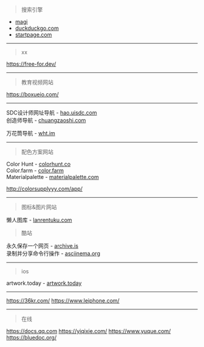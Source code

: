 > 搜索引擎

* [magi](https://magi.com/)
* [duckduckgo.com](https://duckduckgo.com/)
* [startpage.com](https://www.startpage.com/)

---

> xx

https://free-for.dev/

---

> 教育视频网站

https://boxueio.com/

---

SDC设计师网址导航 - [hao.uisdc.com](https://hao.uisdc.com/)  
创造师导航 - [chuangzaoshi.com](http://chuangzaoshi.com/)  


万花筒导航 - [wht.im](https://wht.im/)

---

> 配色方案网站

Color Hunt - [colorhunt.co](http://www.colorhunt.co/)  
Color.farm - [color.farm](http://color.farm/)  
Materialpalette - [materialpalette.com](https://www.materialpalette.com/)  

http://colorsupplyyy.com/app/

---

> 图标&图片网站

懒人图库 - [lanrentuku.com](http://www.lanrentuku.com/)  


> 酷站

永久保存一个网页 - [archive.is](http://archive.is/)   
录制并分享命令行操作 - [asciinema.org](https://asciinema.org/)    

---

> ios

artwork.today - [artwork.today](http://artwork.today/)

---

https://36kr.com/
https://www.leiphone.com/


---

> 在线

https://docs.qq.com
https://yiqixie.com/
https://www.yuque.com/
https://bluedoc.org/